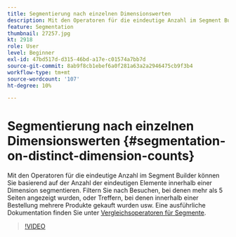 ```yaml
---
title: Segmentierung nach einzelnen Dimensionswerten
description: Mit den Operatoren für die eindeutige Anzahl im Segment Builder können Sie basierend auf der Anzahl der eindeutigen Elemente innerhalb einer Dimension segmentieren. Filtern Sie nach Besuchen, bei denen mehr als 5 Seiten angezeigt wurden, oder Treffern, bei denen innerhalb einer Bestellung mehrere Produkte gekauft wurden usw.
feature: Segmentation
thumbnail: 27257.jpg
kt: 2918
role: User
level: Beginner
exl-id: 47bd517d-d315-46bd-a17e-c01574a7bb7d
source-git-commit: 8ab9f8cb1ebef6a0f281a63a2a2946475cb9f3b4
workflow-type: tm+mt
source-wordcount: '107'
ht-degree: 10%

---
```


# Segmentierung nach einzelnen Dimensionswerten {#segmentation-on-distinct-dimension-counts}

Mit den Operatoren für die eindeutige Anzahl im Segment Builder können Sie basierend auf der Anzahl der eindeutigen Elemente innerhalb einer Dimension segmentieren. Filtern Sie nach Besuchen, bei denen mehr als 5 Seiten angezeigt wurden, oder Treffern, bei denen innerhalb einer Bestellung mehrere Produkte gekauft wurden usw. Eine ausführliche Dokumentation finden Sie unter [Vergleichsoperatoren für Segmente](https://experienceleague.adobe.com/docs/analytics/components/segmentation/segment-reference/seg-operators.html?lang=de).

>[!VIDEO](https://video.tv.adobe.com/v/27257/?quality=12&learn=on)
